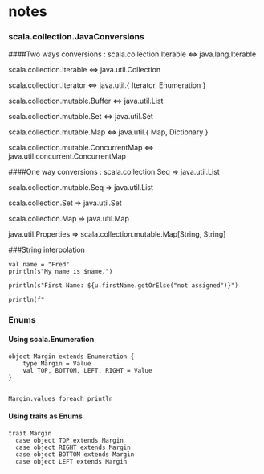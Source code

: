 notes
=====


### scala.collection.JavaConversions

####Two ways conversions :
scala.collection.Iterable <=> java.lang.Iterable

scala.collection.Iterable <=> java.util.Collection

scala.collection.Iterator <=> java.util.{ Iterator, Enumeration }

scala.collection.mutable.Buffer <=> java.util.List

scala.collection.mutable.Set <=> java.util.Set

scala.collection.mutable.Map <=> java.util.{ Map, Dictionary }

scala.collection.mutable.ConcurrentMap <=> java.util.concurrent.ConcurrentMap


####One way conversions :
scala.collection.Seq => java.util.List

scala.collection.mutable.Seq => java.util.List

scala.collection.Set => java.util.Set

scala.collection.Map => java.util.Map

java.util.Properties => scala.collection.mutable.Map[String, String]


###String interpolation

    val name = "Fred"
    println(s"My name is $name.")
    
    println(s"First Name: ${u.firstName.getOrElse("not assigned")}")
    
    println(f"


### Enums

#### Using scala.Enumeration

    object Margin extends Enumeration {
        type Margin = Value
        val TOP, BOTTOM, LEFT, RIGHT = Value
    }


    Margin.values foreach println
    

#### Using traits as Enums

    trait Margin
      case object TOP extends Margin
      case object RIGHT extends Margin
      case object BOTTOM extends Margin
      case object LEFT extends Margin





